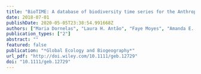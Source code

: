 ```yaml
---
title: "BioTIME: A database of biodiversity time series for the Anthropocene"
date: 2018-07-01
publishDate: 2020-05-05T23:38:54.991668Z
authors: ["Maria Dornelas", "Laura H. Antão", "Faye Moyes", "Amanda E. Bates", "Anne E. Magurran", "Dušan Adam", "Asem A. Akhmetzhanova", "Ward Appeltans", "José Manuel Arcos", "Haley Arnold", "Narayanan Ayyappan", "Gal Badihi", "Andrew H. Baird", "Miguel Barbosa", "Tiago Egydio Barreto", "Claus Bässler", "Alecia Bellgrove", "Jonathan Belmaker", "Lisandro Benedetti-Cecchi", "Brian J. Bett", "Anne D. Bjorkman", "Magdalena Błażewicz", "Shane A. Blowes", "Christopher P. Bloch", "Timothy C. Bonebrake", "Susan Boyd", "Matt Bradford", "Andrew J. Brooks", "James H. Brown", "Helge Bruelheide", "Phaedra Budy", "Fernando Carvalho", "Edward Castañeda-Moya", "Chaolun Allen Chen", "John F. Chamblee", "Tory J. Chase", "Laura Siegwart Collier", "Sharon K. Collinge", "Richard Condit", "Elisabeth J. Cooper", "J. Hans C. Cornelissen", "Unai Cotano", "Shannan Kyle Crow", "Gabriella Damasceno", "Claire H. Davies", "Robert A. Davis", "Frank P. Day", "Steven Degraer", "Tim S. Doherty", "Timothy E. Dunn", "Giselda Durigan", "J. Emmett Duffy", "Dor Edelist", "Graham J. Edgar", "Robin Elahi", "Sarah C. Elmendorf", "Anders Enemar", "S. K. Morgan Ernest", "Rubén Escribano", "Marc Estiarte", "Brian S. Evans", "Tung-Yung Fan", "Fabiano Turini Farah", "Luiz Loureiro Fernandes", "Fábio Z. Farneda", "Alessandra Fidelis", "Robert Fitt", "Anna Maria Fosaa", "Geraldo Antonio Daher Correa Franco", "Grace E. Frank", "William R. Fraser", "Hernando García", "Roberto Cazzolla Gatti", "Or Givan", "Elizabeth Gorgone-Barbosa", "William A. Gould", "Corinna Gries", "Gary D. Grossman", "Julio R. Gutierréz", "Stephen Hale", "Mark E. Harmon", "John Harte", "Gary Haskins", "Donald L. Henshaw", "Luise Hermanutz", "Pamela Hidalgo", "Pedro Higuchi", "Andrew Hoey", "Gert Van Hoey", "Annika Hofgaard", "Kristen Holeck", "Robert D. Hollister", "Richard Holmes", "Mia Hoogenboom", "Chih-hao Hsieh", "Stephen P. Hubbell", "Falk Huettmann", "Christine L. Huffard", "Allen H. Hurlbert", "Natália Macedo Ivanauskas", "David Janík", "Ute Jandt", "Anna Jażdżewska", "Tore Johannessen", "Jill Johnstone", "Julia Jones", "Faith A. M. Jones", "Jungwon Kang", "Tasrif Kartawijaya", "Erin C. Keeley", "Douglas A. Kelt", "Rebecca Kinnear", "Kari Klanderud", "Halvor Knutsen", "Christopher C. Koenig", "Alessandra R. Kortz", "Kamil Král", "Linda A. Kuhnz", "Chao-Yang Kuo", "David J. Kushner", "Claire Laguionie-Marchais", "Lesley T. Lancaster", "Cheol Min Lee", "Jonathan S. Lefcheck", "Esther Lévesque", "David Lightfoot", "Francisco Lloret", "John D. Lloyd", "Adrià López-Baucells", "Maite Louzao", "Joshua S. Madin", "Borgþór Magnússon", "Shahar Malamud", "Iain Matthews", "Kent P. McFarland", "Brian McGill", "Diane McKnight", "William O. McLarney", "Jason Meador", "Peter L. Meserve", "Daniel J. Metcalfe", "Christoph F. J. Meyer", "Anders Michelsen", "Nataliya Milchakova", "Tom Moens", "Even Moland", "Jon Moore", "Carolina Mathias Moreira", "Jörg Müller", "Grace Murphy", "Isla H. Myers-Smith", "Randall W. Myster", "Andrew Naumov", "Francis Neat", "James A. Nelson", "Michael Paul Nelson", "Stephen F. Newton", "Natalia Norden", "Jeffrey C. Oliver", "Esben M. Olsen", "Vladimir G. Onipchenko", "Krzysztof Pabis", "Robert J. Pabst", "Alain Paquette", "Sinta Pardede", "David M. Paterson", "Raphaël Pélissier", "Josep Peñuelas", "Alejandro Pérez-Matus", "Oscar Pizarro", "Francesco Pomati", "Eric Post", "Herbert H. T. Prins", "John C. Priscu", "Pieter Provoost", "Kathleen L. Prudic", "Erkki Pulliainen", "B. R. Ramesh", "Olivia Mendivil Ramos", "Andrew Rassweiler", "Jose Eduardo Rebelo", "Daniel C. Reed", "Peter B. Reich", "Suzanne M. Remillard", "Anthony J. Richardson", "J. Paul Richardson", "Itai van Rijn", "Ricardo Rocha", "Victor H. Rivera-Monroy", "Christian Rixen", "Kevin P. Robinson", "Ricardo Ribeiro Rodrigues", "Denise de Cerqueira Rossa-Feres", "Lars Rudstam", "Henry Ruhl", "Catalina S. Ruz", "Erica M. Sampaio", "Nancy Rybicki", "Andrew Rypel", "Sofia Sal", "Beatriz Salgado", "Flavio A. M. Santos", "Ana Paula Savassi-Coutinho", "Sara Scanga", "Jochen Schmidt", "Robert Schooley", "Fakhrizal Setiawan", "Kwang-Tsao Shao", "Gaius R. Shaver", "Sally Sherman", "Thomas W. Sherry", "Jacek Siciński", "Caya Sievers", "Ana Carolina da Silva", "Fernando Rodrigues da Silva", "Fabio L. Silveira", "Jasper Slingsby", "Tracey Smart", "Sara J. Snell", "Nadejda A. Soudzilovskaia", "Gabriel B. G. Souza", "Flaviana Maluf Souza", "Vinícius Castro Souza", "Christopher D. Stallings", "Rowan Stanforth", "Emily H. Stanley", "José Mauro Sterza", "Maarten Stevens", "Rick Stuart-Smith", "Yzel Rondon Suarez", "Sarah Supp", "Jorge Yoshio Tamashiro", "Sukmaraharja Tarigan", "Gary P. Thiede", "Simon Thorn", "Anne Tolvanen", "Maria Teresa Zugliani Toniato", "Ørjan Totland", "Robert R. Twilley", "Gediminas Vaitkus", "Nelson Valdivia", "Martha Isabel Vallejo", "Thomas J. Valone", "Carl Van Colen", "Jan Vanaverbeke", "Fabio Venturoli", "Hans M. Verheye", "Marcelo Vianna", "Rui P. Vieira", "Tomáš Vrška", "Con Quang Vu", "Lien Van Vu", "Robert B. Waide", "Conor Waldock", "Dave Watts", "Sara Webb", "Tomasz Wesołowski", "Ethan P. White", "Claire E. Widdicombe", "Dustin Wilgers", "Richard Williams", "Stefan B. Williams", "Mark Williamson", "Michael R. Willig", "Trevor J. Willis", "Sonja Wipf", "Kerry D. Woods", "Eric J. Woehler", "Kyle Zawada", "Michael L. Zettler"]
publication_types: ["2"]
abstract: ""
featured: false
publication: "*Global Ecology and Biogeography*"
url_pdf: "http://doi.wiley.com/10.1111/geb.12729"
doi: "10.1111/geb.12729"
---
```


